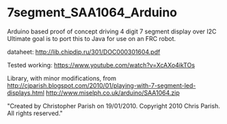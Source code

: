 # 7segment_SAA1064_Arduino
Arduino based proof of concept driving 4 digit 7 segment display over I2C
Ultimate goal is to port this to Java for use on an FRC robot.

dataheet: http://lib.chipdip.ru/301/DOC000301604.pdf

Tested working:
https://www.youtube.com/watch?v=XcAXo4ikTOs


Library, with minor modifications, from http://cjparish.blogspot.com/2010/01/playing-with-7-segment-led-displays.html
http://www.miselph.co.uk/arduino/SAA1064.zip

"Created by Christopher Parish on 19/01/2010.
Copyright 2010 Chris Parish. All rights reserved."

